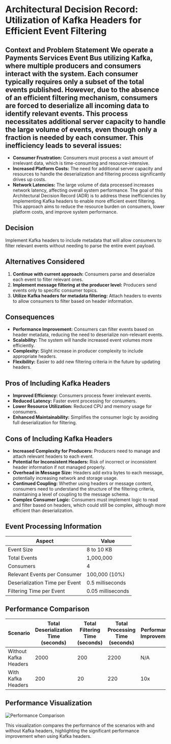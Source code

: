 # Architectural Decision Record: Utilization of Kafka Headers for Efficient Event Filtering

## Context and Problem Statement We operate a Payments Services Event Bus utilizing Kafka, where multiple producers and consumers interact with the system. Each consumer typically requires only a subset of the total events published. However, due to the absence of an efficient filtering mechanism, consumers are forced to deserialize all incoming data to identify relevant events. This process necessitates additional server capacity to handle the large volume of events, even though only a fraction is needed by each consumer. This inefficiency leads to several issues: 
- **Consumer Frustration:** Consumers must process a vast amount of irrelevant data, which is time-consuming and resource-intensive.
-  **Increased Platform Costs:** The need for additional server capacity and resources to handle the deserialization and filtering process significantly drives up costs.
- **Network Latencies:** The large volume of data processed increases network latency, affecting overall system performance. The goal of this Architectural Decision Record (ADR) is to address these inefficiencies by implementing Kafka headers to enable more efficient event filtering. This approach aims to reduce the resource burden on consumers, lower platform costs, and improve system performance.


## Decision
Implement Kafka headers to include metadata that will allow consumers to filter relevant events without needing to parse the entire event payload.

## Alternatives Considered
1. **Continue with current approach:** Consumers parse and deserialize each event to filter relevant ones.
2. **Implement message filtering at the producer level:** Producers send events only to specific consumer topics.
3. **Utilize Kafka headers for metadata filtering:** Attach headers to events to allow consumers to filter based on header information.

## Consequences
- **Performance Improvement:** Consumers can filter events based on header metadata, reducing the need to deserialize non-relevant events.
- **Scalability:** The system will handle increased event volumes more efficiently.
- **Complexity:** Slight increase in producer complexity to include appropriate headers.
- **Flexibility:** Easier to add new filtering criteria in the future by updating headers.

## Pros of Including Kafka Headers
- **Improved Efficiency:** Consumers process fewer irrelevant events.
- **Reduced Latency:** Faster event processing for consumers.
- **Lower Resource Utilization:** Reduced CPU and memory usage for consumers.
- **Enhanced Maintainability:** Simplifies the consumer logic by avoiding full deserialization for filtering.

## Cons of Including Kafka Headers
- **Increased Complexity for Producers:** Producers need to manage and attach relevant headers to each event.
- **Potential for Inconsistent Headers:** Risk of incorrect or inconsistent header information if not managed properly.
- **Overhead in Message Size:** Headers add extra bytes to each message, potentially increasing network and storage usage.
- **Continued Coupling:** Whether using headers or message content, consumers need to understand the structure of the filtering criteria, maintaining a level of coupling to the message schema.
- **Complex Consumer Logic:** Consumers must implement logic to read and filter based on headers, which could still be complex, although more efficient than deserialization.

## Event Processing Information

| Aspect                            | Value            |
|-----------------------------------|------------------|
| Event Size                        | 8 to 10 KB       |
| Total Events                      | 1,000,000        |
| Consumers                         | 4                |
| Relevant Events per Consumer      | 100,000 (10%)    |
| Deserialization Time per Event    | 0.5 milliseconds |
| Filtering Time per Event          | 0.05 milliseconds|

## Performance Comparison

| Scenario                | Total Deserialization Time (seconds) | Total Filtering Time (seconds) | Total Processing Time (seconds) | Performance Improvement |
|-------------------------|--------------------------------------|-------------------------------|---------------------------------|-------------------------|
| Without Kafka Headers   | 2000                                 | 200                           | 2200                            | N/A                     |
| With Kafka Headers      | 200                                  | 20                            | 220                             | 10x                     |

## Performance Visualization

![Performance Comparison](path/to/your/image.png)

This visualization compares the performance of the scenarios with and without Kafka headers, highlighting the significant performance improvement when using Kafka headers.

